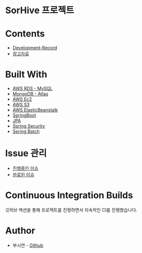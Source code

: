 # SorHive 프로젝트

# Contents
- [Development-Record](https://github.com/MA-Dot-COM/MA-Dot-COM-Back-End/wiki/Development-Record)
- [참고자료](https://github.com/MA-Dot-COM/MA-Dot-COM-Back-End/wiki/%EC%B0%B8%EA%B3%A0-%EC%9E%90%EB%A3%8C)

# Built With
- [AWS RDS - MySQL](https://aws.amazon.com/ko/rds/mysql/?nc=sn&loc=1)
- [MongoDB - Atlas](https://www.mongodb.com/ko-kr/cloud/atlas/efficiency)
- [AWS Ec2](https://aws.amazon.com/ko/ec2/)
- [AWS S3](https://aws.amazon.com/ko/s3/?nc=sn&loc=0)
- [AWS ElasticBeanstalk](https://aws.amazon.com/ko/elasticbeanstalk/)
- [SpringBoot](https://spring.io/projects/spring-boot)
- [JPA](https://spring.io/projects/spring-data-jpa)
- [Spring Security](https://spring.io/projects/spring-security)
- [Spring Batch](https://spring.io/projects/spring-batch)

# Issue 관리
- [진행중인 이슈](https://github.com/MA-Dot-COM/MA-Dot-COM-Back-End/issues)
- [완료된 이슈](https://github.com/MA-Dot-COM/MA-Dot-COM-Back-End/issues?q=is%3Aissue+is%3Aclosed)

# Continuous Integration Builds
깃허브 액션을 통해 프로젝트를 진행하면서 지속적인 CI를 진행했습니다.

# Author
- 부시연 - [Github](https://github.com/SybooSyboo782)
